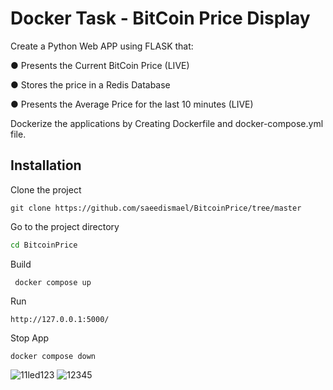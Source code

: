 # Docker Task - BitCoin Price Display

Create a Python Web APP using FLASK that:

● Presents the Current BitCoin Price (LIVE)

● Stores the price in a Redis Database

● Presents the Average Price for the last 10 minutes (LIVE)

Dockerize the applications by Creating Dockerfile and docker-compose.yml file.

## Installation
Clone the project
```
git clone https://github.com/saeedismael/BitcoinPrice/tree/master
```
Go to the project directory
```bash
cd BitcoinPrice
``` 
Build
```
 docker compose up
```
Run
```
http://127.0.0.1:5000/
```
Stop App 
```
docker compose down
```
![11led![123](https://user-images.githubusercontent.com/49121054/179416536-c8b3d27f-35a9-4687-a408-d0ab03b6abfc.jpg)
](https://user-images.githubusercontent.com/49121054/179416530-16795c1d-e155-4636-9e73-e08faa40222c.jpg)
![12345](https://user-images.githubusercontent.com/49121054/179416539-2dfc4014-0a1d-4666-b195-8c7524bc9f24.jpg)

